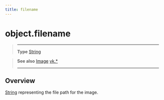 ```yaml
---
title: filename
---
```

# object.filename

> --------------------- ------------------------------------------------------------------------------------------
> __Type__              [String](https://docs.coronalabs.com/api/type/String.html)

> __See also__          [Image](/plugin/vk/type/Image/)
>						[vk.*](/plugin/vk/)
> --------------------- ------------------------------------------------------------------------------------------

## Overview

[String](https://docs.coronalabs.com/api/type/String.html) representing the file path for the image.